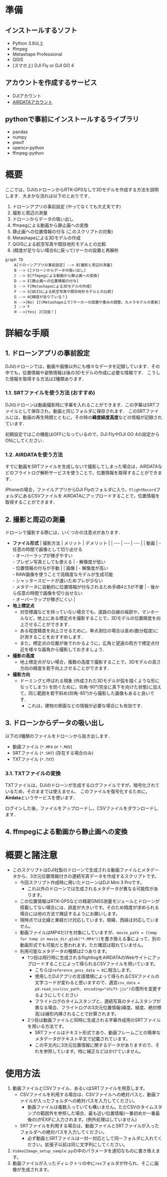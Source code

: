 # 準備

## インストールするソフト
- Python 3.8以上
- ffmpeg
- Metashape Professional
- QGIS
- (スマホ上) DJI Fly or DJI GO 4

## アカウントを作成するサービス
- DJIアカウント
- [AIRDATAアカウント](https://airdata.com/)

## pythonで事前にインストールするライブラリ
- pandas
- numpy
- piexif
- opencv-python
- ffmpeg-python

# 概要

ここでは，DJIのドローンからRTK-GPSなしで3Dモデルを作成する方法を説明します．大まかな流れは以下のとおりです．

1. ドローンアプリの事前設定 (やってなくても大丈夫です)
2. 撮影と周辺の測量
3. ドローンからデータの吸い出し
4. ffmpegによる動画から静止画への変換
5. 静止画への位置情報の付与 (このスクリプトの対象)
6. Metashapeによる3Dモデルの作成
7. QGISによる航空写真や既存地形モデルとの比較
8. (精度が足りない場合6に戻って)マーカの設置と再解析

```mermaid
graph TD
    A[ドローンアプリの事前設定] --> B[撮影と周辺の測量]
    B --> C[ドローンからデータの吸い出し]
    C --> D[ffmpegによる動画から静止画への変換]
    D --> E[静止画への位置情報の付与]
    E --> F[Metashapeによる3Dモデルの作成]
    F --> G[QGISによる航空写真や既存地形モデルとの比較]
    G --> H{精度が足りている？}
    H -->|No| I[(Metashape上で)マーカーの設置や重みの調整，カメラモデルの更新]
    I --> F
    H -->|Yes| J[完成！]
```

# 詳細な手順

## 1. ドローンアプリの事前設定
DJIのドローンでは，動画や画像以外にも様々なデータを記録しています．その中でも，位置情報や姿勢情報は後の3Dモデルの作成に必要な情報です．
こうした情報を取得する方法は2種類あります．

### 1.1. SRTファイルを使う方法 (おすすめ)
DJIのドローンは動画撮影時に字幕を入れることができます．この字幕はSRTファイルとして保存され，動画と同じフォルダに保存されます．
このSRTファイルには，動画の再生時間とともに，その時の**緯度経度高度**などの情報が記録されています．

初期設定ではこの機能はOFFになっているので，DJI FlyやDJI GO 4の設定からONにしてください．

### 1.2. AIRDATAを使う方法
すでに動画をSRTファイルを生成しないで撮影してしまった場合は，AIRDATAなどのフライトログ解析サービスを使うことで，位置情報を取得することができます．

iPhoneの場合，ファイルアプリからDJI Flyのフォルダに入り，`FlightRecord`フォルダにあるCSVファイルを
AIRDATAにアップロードすることで，位置情報を取得することができます．

## 2. 撮影と周辺の測量
ドローンで撮影する際には，いくつかの注意点があります．

- **ファイル形式**
    | 撮影方法 | メリット | デメリット |
    | --- | --- | --- |
    | 動画 | - 任意の時間で画像として切り出せる<br>- オーバーラップが稼ぎやすい<br>- プレゼン写真としても使える | - 解像度が低い<br>- 位置情報の付与が手動 |
    | 画像 | - 解像度が高い<br>- RAW画像を使うことで高精度なモデルが生成可能<br>- シャッタースピードが速いためブレが少ない<br>- メタデータに自動的に位置情報が付与されるため手順4と5が不要 | - 後から任意の時間で画像を切り出せない<br>- オーバーラップが稼ぎにくい |
- **地上標定点**
    - 対空標識などを持っていない場合でも，道路の白線の端部や，マンホールなど，地上にある標定点を撮影することで，3Dモデルの位置精度を向上させることができます．
    - ある程度精度を向上させるために，単点測位の場合は長め(数分程度)に計測することをおすすめします．
    - また，標定点の位置が後でわかるように，広角と望遠の両方で標定点付近を様々な画角から撮影しておきましょう．
- **撮影の高度**
    - 地上標定点がない場合，複数の高度で撮影することで，3Dモデルの高さ方向の精度を若干向上させることができます．
- **撮影方向**
    - ドーミングと呼ばれる現象 (作成された3Dモデルが弧を描くような形になってしまう) を防ぐために，仰角-90°(完全に真下を向けた状態)に加えて，同じ範囲を若干斜め(仰角-85°)から撮影した画像もあると良いです．
        - これは，建物の側面などの情報が必要な場合にも有効です．

## 3. ドローンからデータの吸い出し
以下の3種類のファイルをドローンから抜き出します．

- 動画ファイル (`*.MP4` or `*.MOV`)
- SRTファイル (`*.SRT`) (存在する場合のみ)
- TXTファイル (`*.TXT`)

### 3.1. TXTファイルの変換

TXTファイルは，DJIのドローンが生成するログファイルですが，暗号化されているため，そのままでは使えません．
このファイルを復号化するために，**Airdata**というサービスを使います．

ログインした後，ファイルをアップロードし，CSVファイルをダウンロードします．

## 4. ffmpegによる動画から静止画への変換


## 

# 概要と諸注意
- このスクリプトはDJI社製のドローンで生成される動画ファイルとメタデータから、3次元位置情報付きの連続写真データを作成するスクリプトです。
    - 今回スクリプト作成時に用いたドローンはDJI Mini 3 Proです。
        - これ以外のドローンでは生成されるメタデータが異なる可能性があります。
    - この位置情報はRTK-GPSなどの精密GNSS測量モジュールとドローンが搭載してない場合には、誤差が大きいです。そのため精度が求められる場合には他の方法で検証するようにお願いします。
    - 現時点では北緯と東経だけ対応しています。南緯、西経は対応していません。
    - 動画ファイルはMP4だけを対象にしていますが、`movie_path = [temp for temp in movie_dir.glob("*.MP4")]`を書き換える事によって、別の動画形式でも可能だと思われます。ただ確認は取れていません。
    - 利用可能なメタデータの種類は2つあります。
        - 1つ目は飛行時に生成されるflightlogをAIRDATAのWebサイトにアップロードすることによって得られるCSVファイルを用いています。
            - こちらは`reference_gnss_data = 0`に相当します。
            - 使用したDJIアプリの言語環境によって得られるCSVファイルの文字コードが変わると思いますので、適宜`csv_data = pd.read_csv(csv_path, encoding="shift-jis")`の箇所を変更するようにしてください
            - フライトログのタイムスタンプと、連続写真のタイムスタンプが異なる場合、フライトログの3次元位置情報(緯度、経度、絶対標高)は線形内挿されることで計算されます。
        - 2つ目は動画ファイルと同時に生成される字幕作成用のSRTファイルを用いる方法です。
            - SRTファイルはテキスト形式であり、動画フレームごとの簡単なメタデータがテキスト平文で記載されています。
            - この平文内に3次元位置情報に関するデータがありますので、それを参照しています。特に補正などはかけていません。

# 使用方法
1. 動画ファイルとCSVファイル、あるいはSRTファイルを用意します。
    - CSVファイルを利用する場合は、CSVファイルへの絶対パスと、動画ファイルが入ったフォルダへの絶対パスを入力してください。
        - 動画ファイルは複数入っていても構いません。ただCSVのタイムスタンプの範囲外を参照した場合、最も近い位置情報(一番初めか一番最後の)がEXIFに入力されます。(例外処理はしていません)
    - SRTファイルを利用する場合は、動画ファイルとSRTファイルが入ったフォルダへの絶対パスを入力してください。
        - 必ず動画とSRTファイルは一対一対応として同一フォルダに入れてください。拡張子以前は同じ文字列にしてください。
2. `Video2Image_setup_sample.py`の中のパラメータを適切なものに書き換えます。
3. 動画ファイルが入ったディレクトリの中に`res`フォルダが作られ、そこに画像が生成されます。